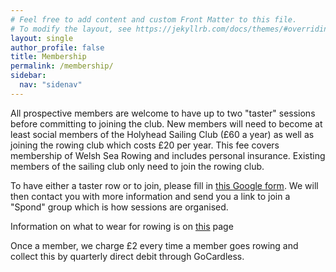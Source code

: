 ```yaml
---
# Feel free to add content and custom Front Matter to this file.
# To modify the layout, see https://jekyllrb.com/docs/themes/#overriding-theme-defaults
layout: single
author_profile: false
title: Membership
permalink: /membership/
sidebar:
  nav: "sidenav"
---
```

All prospective members are welcome to have up to two "taster" sessions before committing to joining the club. New members will need to become at least social members of the Holyhead Sailing Club (£60 a year) as well as joining the rowing club which costs £20 per year. This fee covers membership of Welsh Sea Rowing and includes personal insurance. Existing members of the sailing club only need to join the rowing club.

To have either a taster row or to join, please fill in <a href="https://docs.google.com/forms/d/e/1FAIpQLSf6uWSjHYmK6nv0aIPdKx-RXpDN-R-7Iy33QusrgKHnicPHrg/viewform">this Google form</a>. We will then contact you with more information and send you a link to join a "Spond" group which is how sessions are organised.

Information on what to wear for rowing is on <a href="/clothing/">this</a> page

Once a member, we charge £2 every time a member goes rowing and collect this by quarterly direct debit through GoCardless.

